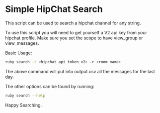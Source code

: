 # Simple HipChat Search

This script can be used to search a hipchat channel for any string.

To use this script you will need to get yourself a V2 api key from your hipchat profile.
Make sure you set the scope to have view_group or view_messages.

Basic Usage:
```sh
ruby search -t <hipchat_api_token_v2> -r <room_name>
```

The above command will put into output.csv all the messages for the last day.

The other options can be found by running:

```sh
ruby search --help
```

Happy Searching.
